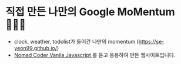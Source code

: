 # 직접 만든 나만의 Google MoMentum 👩🏻‍💻
* clock, weather, todolist가 들어간 나만의 momentum (https://se-yeon99.github.io/)
* <a href="https://nomadcoders.co/c/vanillajs-challenge/lobby">Nomad Coder Vanila Javascript </a>를 듣고 응용하여 만든 웹사이트입니다.

